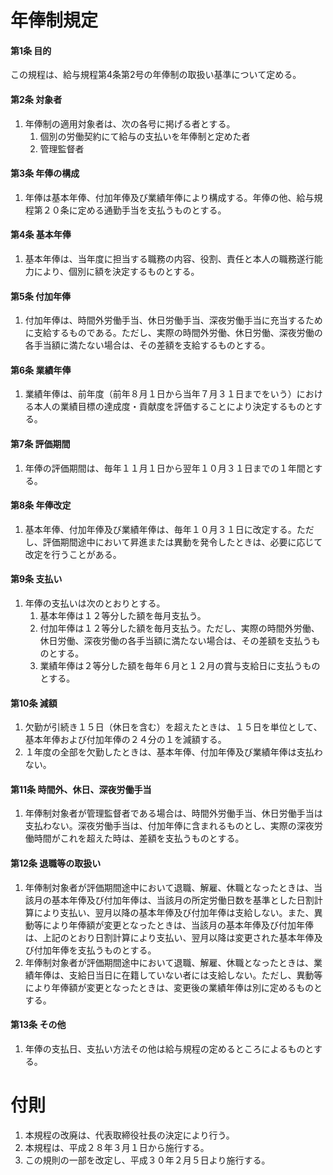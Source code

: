# 年俸制規定

#### 第1条 目的

この規程は、給与規程第4条第2号の年俸制の取扱い基準について定める。

#### 第2条 対象者

1. 年俸制の適用対象者は、次の各号に掲げる者とする。
    1. 個別の労働契約にて給与の支払いを年俸制と定めた者
    1. 管理監督者 

#### 第3条 年俸の構成

1. 年俸は基本年俸、付加年俸及び業績年俸により構成する。年俸の他、給与規程第２０条に定める通勤手当を支払うものとする。 

#### 第4条 基本年俸

1. 基本年俸は、当年度に担当する職務の内容、役割、責任と本人の職務遂行能力により、個別に額を決定するものとする。 

#### 第5条 付加年俸

1. 付加年俸は、時間外労働手当、休日労働手当、深夜労働手当に充当するために支給するものである。ただし、実際の時間外労働、休日労働、深夜労働の各手当額に満たない場合は、その差額を支給するものとする。

#### 第6条 業績年俸

1. 業績年俸は、前年度（前年８月１日から当年７月３１日までをいう）における本人の業績目標の達成度・貢献度を評価することにより決定するものとする。

#### 第7条 評価期間

1. 年俸の評価期間は、毎年１１月１日から翌年１０月３１日までの１年間とする。

#### 第8条 年俸改定

1. 基本年俸、付加年俸及び業績年俸は、毎年１０月３１日に改定する。ただし、評価期間途中において昇進または異動を発令したときは、必要に応じて改定を行うことがある。

#### 第9条 支払い

1. 年俸の支払いは次のとおりとする。
    1. 基本年俸は１２等分した額を毎月支払う。
    1. 付加年俸は１２等分した額を毎月支払う。ただし、実際の時間外労働、休日労働、深夜労働の各手当額に満たない場合は、その差額を支払うものとする。
    1. 業績年俸は２等分した額を毎年６月と１２月の賞与支給日に支払うものとする。

#### 第10条 減額

1. 欠勤が引続き１５日（休日を含む）を超えたときは、１５日を単位として、基本年俸および付加年俸の２４分の１を減額する。
1. １年度の全部を欠勤したときは、基本年俸、付加年俸及び業績年俸は支払わない。

#### 第11条 時間外、休日、深夜労働手当

1. 年俸制対象者が管理監督者である場合は、時間外労働手当、休日労働手当は支払わない。深夜労働手当は、付加年俸に含まれるものとし、実際の深夜労働時間がこれを超えた時は、差額を支払うものとする。

#### 第12条 退職等の取扱い

1. 年俸制対象者が評価期間途中において退職、解雇、休職となったときは、当該月の基本年俸及び付加年俸は、当該月の所定労働日数を基準とした日割計算により支払い、翌月以降の基本年俸及び付加年俸は支給しない。また、異動等により年俸額が変更となったときは、当該月の基本年俸及び付加年俸は、上記のとおり日割計算により支払い、翌月以降は変更された基本年俸及び付加年俸を支払うものとする。
1. 年俸制対象者が評価期間途中において退職、解雇、休職となったときは、業績年俸は、支給日当日に在籍していない者には支給しない。ただし、異動等により年俸額が変更となったときは、変更後の業績年俸は別に定めるものとする。 

#### 第13条 その他

1. 年俸の支払日、支払い方法その他は給与規程の定めるところによるものとする。

# 付則

1. 本規程の改廃は、代表取締役社長の決定により行う。
1. 本規程は、平成２８年３月１日から施行する。
1. この規則の一部を改定し、平成３０年２月５日より施行する。 
